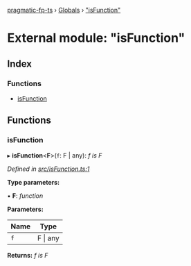 [pragmatic-fp-ts](../README.md) › [Globals](../globals.md) › ["isFunction"](_isfunction_.md)

# External module: "isFunction"

## Index

### Functions

* [isFunction](_isfunction_.md#isfunction)

## Functions

###  isFunction

▸ **isFunction**<**F**>(`f`: F | any): *f is F*

*Defined in [src/isFunction.ts:1](https://github.com/hermann-p/pragmatic-fp-ts/blob/ff16101/src/isFunction.ts#L1)*

**Type parameters:**

▪ **F**: *function*

**Parameters:**

Name | Type |
------ | ------ |
`f` | F &#124; any |

**Returns:** *f is F*
